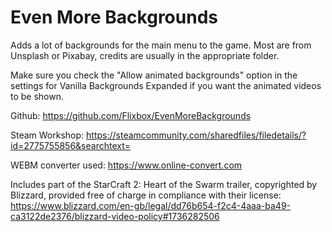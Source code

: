 # Even More Backgrounds

Adds a lot of backgrounds for the main menu to the game. Most are from Unsplash or Pixabay, credits are usually in the appropriate folder.

Make sure you check the "Allow animated backgrounds" option in the settings for Vanilla Backgrounds Expanded if you want the animated videos to be shown.

Github: https://github.com/Flixbox/EvenMoreBackgrounds

Steam Workshop: https://steamcommunity.com/sharedfiles/filedetails/?id=2775755856&searchtext=

WEBM converter used: https://www.online-convert.com

Includes part of the StarCraft 2: Heart of the Swarm trailer, copyrighted by Blizzard, provided free of charge in compliance with their license: https://www.blizzard.com/en-gb/legal/dd76b654-f2c4-4aaa-ba49-ca3122de2376/blizzard-video-policy#1736282506
